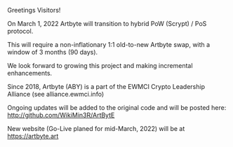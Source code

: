 Greetings Visitors!

On March 1, 2022 Artbyte will transition to hybrid PoW (Scrypt) / PoS protocol.

This will require a non-inflationary 1:1 old-to-new Artbyte swap, with a window of 3 months (90 days).

We look forward to growing this project and making incremental enhancements.

Since 2018, Artbyte (ABY) is a part of the EWMCI Crypto Leadership Alliance (see alliance.ewmci.info)

Ongoing updates will be added to the original code and will be posted here:  http://github.com/WikiMin3R/ArtBytE

New website (Go-Live planed for mid-March, 2022) will be at https://artbyte.art
